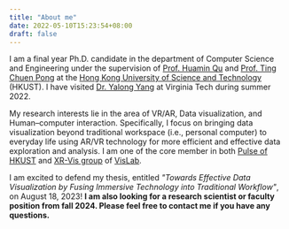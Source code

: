 ```yaml
---
title: "About me"
date: 2022-05-10T15:23:54+08:00
draft: false
---
```


I am a final year Ph.D. candidate in the department of Computer Science and Engineering under the supervision of [Prof. Huamin Qu](http://huamin.org) and [Prof. Ting Chuen Pong](https://seng.hkust.edu.hk/about/people/faculty/ting-chuen-pong) at the [Hong Kong University of Science and Technology](https://www.ust.hk) (HKUST). I have visited [Dr. Yalong Yang](https://vis.yalongyang.com/) at Virginia Tech during summer 2022.

My research interests lie in the area of VR/AR, Data visualization, and Human–computer interaction. Specifically, I focus on bringing data visualization beyond traditional workspace (i.e., personal computer) to everyday life using AR/VR technology for more efficient and effective data exploration and analysis. I am one of the core member in both [Pulse of HKUST](https://pulse.ust.hk) and [XR-Vis group](http://vis.cse.ust.hk/groups/xr-vis) of [VisLab](http://vis.cse.ust.hk).

I am excited to defend my thesis, entitled *"Towards Effective Data Visualization by Fusing Immersive Technology into Traditional Workflow"*, on August 18, 2023! **I am also looking for a research scientist or faculty position from fall 2024. Please feel free to contact me if you have any questions.**